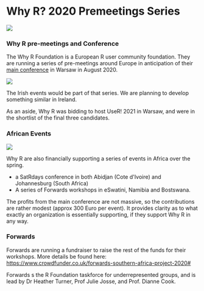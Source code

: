 # Why R? 2020 Premeetings Series

<img src="http://whyr.pl/2020/img/whyr2020/meetings.jpg" class="fit image">

### Why R pre-meetings and Conference

The Why R Foundation is a European R user community foundation.
They are running a series of pre-meetings around Europe in anticipation of their [main conference](https://whyr.pl/2020/) in Warsaw in August 2020.

<img src="/foundation/images/fulls/whyr2020/cover2020.jpg" class="image">

The Irish events would be part of that series. We are planning to develop something similar in Ireland.

As an aside, Why R was bidding to host UseR! 2021 in Warsaw, and were in the shortlist of the final three candidates. 


### African Events

<img src="http://whyr.pl/2020/img/whyr2020/africa" class="fit image">

Why R are also financially supporting a series of events in Africa over the spring.
* a SatRdays conference in both Abidjan (Cote d'Ivoire) and Johannesburg (South Africa)
* A series of Forwards workshops in eSwatini, Namibia and Bostswana.

The profits from the main conference are not massive, so the contributions are rather modest (approx 300 Euro per event).
It provides clarity as to what exactly an organization is essentially supporting, if they support Why R in any way.


### Forwards

Forwards are running a fundraiser to raise the rest of the funds for their workshops.
More details be found here: https://www.crowdfunder.co.uk/forwards-southern-africa-project-2020#

Forwards s the R Foundation taskforce for underrepresented groups, and is lead by Dr Heather Turner, Prof Julie Josse, and Prof. Dianne Cook. 
